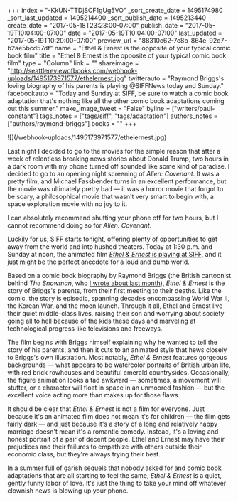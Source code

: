 +++
index = "-KkUN-TTDjSCF1gUg5VO"
_sort_create_date = 1495174980
_sort_last_updated = 1495214400
_sort_publish_date = 1495213440
create_date = "2017-05-18T23:23:00-07:00"
publish_date = "2017-05-19T10:04:00-07:00"
date = "2017-05-19T10:04:00-07:00"
last_updated = "2017-05-19T10:20:00-07:00"
preview_url = "88310c62-7c8b-864e-92d7-b2ae5bcd57df"
name = "Ethel & Ernest is the opposite of your typical comic book film"
title = "Ethel & Ernest is the opposite of your typical comic book film"
type = "Column"
link = ""
shareimage = "http://seattlereviewofbooks.com/webhook-uploads/1495173971577/ethelernest.jpg"
twitterauto = "Raymond Briggs's loving biography of his parents is playing @SIFFNews today and Sunday."
facebookauto = "Today and Sunday at SIFF, be sure to watch a comic book adaptation that's nothing like all the other comic book adaptations coming out this summer."
make_image_tweet = "False"
byline = ["writers/paul-constant"]
tags_notes = ["tags/siff", "tags/adaptation"]
authors_notes = ["authors/raymond-briggs"]
books = ""
+++
<p class="image">![](/webhook-uploads/1495173971577/ethelernest.jpg)</p>

Last night I decided to go to the movies for the simple reason that after a week of relentless breaking news stories about Donald Trump, two hours in a dark room with my phone turned off sounded like some kind of paradise. I decided to go to an opening night screening of *Alien: Covenant*. It was a pretty film, and Michael Fassbender turns in an excellent performance, but the movie was ultimately pretty bad — it was a horror movie that forgot to be scary, a philosophical movie that wasn't very smart to begin with, a space exploration movie with no joy to it. 

I can absolutely recommend shutting your phone off for two hours, but I cannot recommend doing so for *Alien: Covenant*.

Luckily for us, SIFF starts tonight, offering plenty of opportunities to get away from the world and into hushed theaters. Today at 1:30 p.m. and Sunday at noon, the animated film [*Ethel & Ernest* is playing at SIFF](https://www.siff.net/festival/ethel-and-ernest), and it just might be the perfect anecdote for a loud and dumb world.

Based on a comic book biography by Raymond Briggs (the British cartoonist behind *The Snowman*, who [I wrote about last month](http://www.seattlereviewofbooks.com/notes/2017/04/13/thursday-comics-hangover-the-unhappiest-childrens-books-in-the-world/)), *Ethel & Ernest* is the story of Briggs's parents, from their first meeting to their deaths. Like the comic, the story is episodic, spanning decades encompassing World War II, the Korean War, and the moon launch. Through it all, Ethel and Ernest live their quiet middle-class lives, raising their son and worrying about society going all to hell because of the kids these days and marveling at technological progress like televisions and freeways.

The film begins with Briggs himself explaining why he wanted to tell the story of his parents, and then it cuts to an animated style that hews closely to Briggs's own illustration. Most notably, *Ethel & Ernest* features gorgeous backgrounds — what appears to be watercolor portraits of British urban life, with red brick rowhouses and beautiful emerald countrysides. Occasionally, the figure animation looks a tad awkward — sometimes, a movement will stutter, or a character will float in space in an unmoored fashion — but the excellent voice acting more than makes up for those flaws.

It should be clear that *Ethel & Ernest* is not a film for everyone. Just because it's an animated film does not mean it's for children — the film gets fairly dark — and just because it's a story of a long and relatively happy marriage doesn't mean it's a romantic comedy. Instead, it's a loving and honest portrait of a pair of decent people. Ethel and Ernest may have their prejudices and their failures to empathize with others outside their economic class, but they're always trying their best.

In a summer full of garish sequels that nobody asked for and comic book adaptations that are all starting to feel the same, *Ethel & Ernest* is a quiet, gently funny labor of love. It's just the thing to take your mind off whatever clownish news is blowing up your phone.